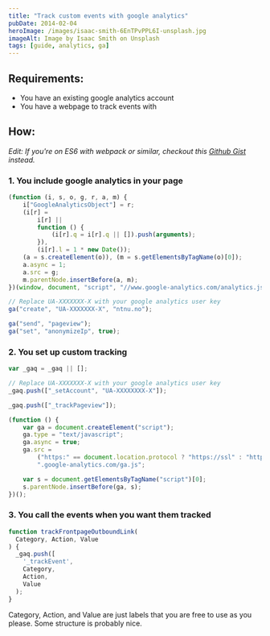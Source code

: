 ```yaml
---
title: "Track custom events with google analytics"
pubDate: 2014-02-04
heroImage: /images/isaac-smith-6EnTPvPPL6I-unsplash.jpg
imageAlt: Image by Isaac Smith on Unsplash
tags: [guide, analytics, ga]
---
```


## Requirements:

- You have an existing google analytics account
- You have a webpage to track events with

## How:

_Edit: If you're on ES6 with webpack or similar, checkout this [Github Gist](https://gist.github.com/tomfa/fc334a7e69f6289d81168b31ebe76735) instead._

### 1\. You include google analytics in your page

```js
(function (i, s, o, g, r, a, m) {
	i["GoogleAnalyticsObject"] = r;
	(i[r] =
		i[r] ||
		function () {
			(i[r].q = i[r].q || []).push(arguments);
		}),
		(i[r].l = 1 * new Date());
	(a = s.createElement(o)), (m = s.getElementsByTagName(o)[0]);
	a.async = 1;
	a.src = g;
	m.parentNode.insertBefore(a, m);
})(window, document, "script", "//www.google-analytics.com/analytics.js", "ga");

// Replace UA-XXXXXXX-X with your google analytics user key
ga("create", "UA-XXXXXXX-X", "ntnu.no");

ga("send", "pageview");
ga("set", "anonymizeIp", true);
```

### 2\. You set up custom tracking

```js
var _gaq = _gaq || [];

// Replace UA-XXXXXXX-X with your google analytics user key
_gaq.push(["_setAccount", "UA-XXXXXXXX-X"]);

_gaq.push(["_trackPageview"]);

(function () {
	var ga = document.createElement("script");
	ga.type = "text/javascript";
	ga.async = true;
	ga.src =
		("https:" == document.location.protocol ? "https://ssl" : "http://www") +
		".google-analytics.com/ga.js";

	var s = document.getElementsByTagName("script")[0];
	s.parentNode.insertBefore(ga, s);
})();
```

### 3\. You call the events when you want them tracked

```js
function trackFrontpageOutboundLink(
  Category, Action, Value
) {
  _gaq.push([
    '_trackEvent',
    Category,
    Action,
    Value
  );
}
```

Category, Action, and Value are just labels that you are free to use as you please.
Some structure is probably nice.
